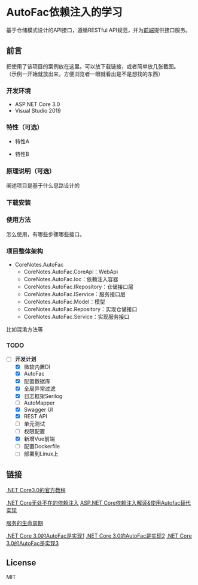 # AutoFac依赖注入的学习

基于仓储模式设计的API接口，遵循RESTful API规范，并为[前端](https://github.com/jinjupeng/CoreNotes.AutoFac)提供接口服务。

## 前言

把使用了该项目的案例放在这里。可以放下载链接，或者简单放几张截图。  
（示例一开始就放出来，方便浏览者一眼就看出是不是想找的东西）

### 开发环境

+ ASP.NET Core 3.0
+ Visual Studio 2019

### 特性（可选）

- 特性A

- 特性B

### 原理说明（可选）

阐述项目是基于什么思路设计的

### 下载安装

### 使用方法

怎么使用，有哪些步骤哪些接口。

### 项目整体架构

  + CoreNotes.AutoFac
    + CoreNotes.AutoFac.CoreApi：WebApi
    + CoreNotes.AutoFac.Ioc：依赖注入容器
    + CoreNotes.AutoFac.IRepository：仓储接口层
    + CoreNotes.AutoFac.IService：服务接口层
    + CoreNotes.AutoFac.Model：模型
    + CoreNotes.AutoFac.Repository：实现仓储接口
    + CoreNotes.AutoFac.Service：实现服务接口

比如混淆方法等

### TODO

- [ ] **开发计划**
  - [X] 微软内置DI
  - [X] AutoFac
  - [X] 配置数据库
  - [X] 全局异常过滤
  - [X] 日志框架Serilog
  - [ ] AutoMapper
  - [X] Swagger UI
  - [x] REST API
  - [ ] 单元测试
  - [ ] 权限配置
  - [x] 新增Vue前端
  - [ ] 配置Dockerfile
  - [ ] 部署到Linux上

## 链接

[.NET Core3.0的官方教程](https://docs.microsoft.com/zh-cn/aspnet/core/?view=aspnetcore-3.0)

[.NET Core无处不在的依赖注入](https://juejin.im/post/5d6736fff265da03c128abca)
[ASP.NET Core依赖注入解读&使用Autofac替代实现](https://cloud.tencent.com/developer/article/1023209)

[服务的生命周期](https://docs.microsoft.com/zh-cn/aspnet/core/fundamentals/dependency-injection?view=aspnetcore-3.0#service-lifetimes)

[.NET Core 3.0的AutoFac是实现1](https://github.com/aspnet/AspNetCore.Docs/issues/11441)
[.NET Core 3.0的AutoFac是实现2](https://stackoverflow.com/questions/56385277/configure-autofac-in-asp-net-core-3-0-preview-5-or-higher)
[.NET Core 3.0的AutoFac是实现3](https://stackoverflow.com/questions/37063652/autofac-module-registrations)

## License

MIT
